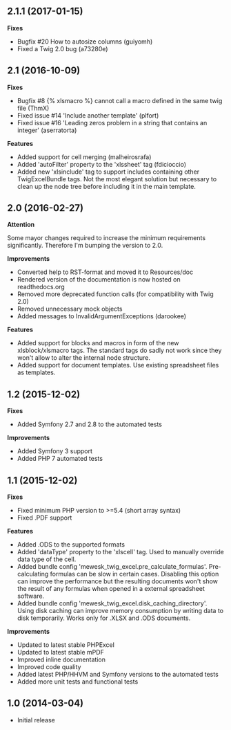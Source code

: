 ## 2.1.1 (2017-01-15)

**Fixes**

 * Bugfix #20 How to autosize columns (guiyomh)
 * Fixed a Twig 2.0 bug (a73280e)

## 2.1 (2016-10-09)

**Fixes**

 * Bugfix #8 {% xlsmacro %} cannot call a macro defined in the same twig file (ThmX)
 * Fixed issue #14 'Include another template' (plfort)
 * Fixed issue #16 'Leading zeros problem in a string that contains an integer' (aserratorta)
 
**Features**

 * Added support for cell merging (malheirosrafa)
 * Added 'autoFilter' property to the 'xlssheet' tag (fdicioccio)
 * Added new 'xlsinclude' tag to support includes containing other TwigExcelBundle tags. Not the most elegant solution but necessary to clean up the node tree before including it in the main template.

## 2.0 (2016-02-27)

**Attention**

Some mayor changes required to increase the minimum requirements significantly. Therefore I'm bumping the version to 2.0.

**Improvements**

 * Converted help to RST-format and moved it to Resources/doc
 * Rendered version of the documentation is now hosted on readthedocs.org
 * Removed more deprecated function calls (for compatibility with Twig 2.0)
 * Removed unnecessary mock objects
 * Added messages to InvalidArgumentExceptions (darookee)
  
**Features**

 * Added support for blocks and macros in form of the new xlsblock/xlsmacro tags. The standard tags do sadly not work since they won't allow to alter the internal node structure.
 * Added support for document templates. Use existing spreadsheet files as templates.

## 1.2 (2015-12-02)

**Fixes**

 * Added Symfony 2.7 and 2.8 to the automated tests

**Improvements**

 * Added Symfony 3 support
 * Added PHP 7 automated tests

## 1.1 (2015-12-02)

**Fixes**

 * Fixed minimum PHP version to >=5.4 (short array syntax)
 * Fixed .PDF support
  
**Features**

 * Added .ODS to the supported formats
 * Added 'dataType' property to the 'xlscell' tag. Used to manually override data type of the cell.
 * Added bundle config 'mewesk_twig_excel.pre_calculate_formulas'. Pre-calculating formulas can be slow in certain cases. Disabling this option can improve the performance but the resulting documents won't show the result of any formulas when opened in a external spreadsheet software.
 * Added bundle config 'mewesk_twig_excel.disk_caching_directory'. Using disk caching can improve memory consumption by writing data to disk temporarily. Works only for .XLSX and .ODS documents.

**Improvements**

 * Updated to latest stable PHPExcel
 * Updated to latest stable mPDF
 * Improved inline documentation
 * Improved code quality
 * Added latest PHP/HHVM and Symfony versions to the automated tests
 * Added more unit tests and functional tests

## 1.0 (2014-03-04)

 * Initial release

